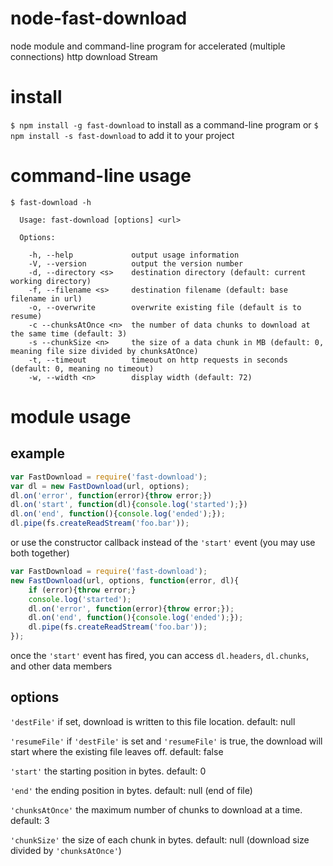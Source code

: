 # node-fast-download

node module and command-line program for accelerated (multiple connections) http download Stream

# install

`$ npm install -g fast-download` to install as a command-line program or `$ npm install -s fast-download` to add it to your project

# command-line usage

```
$ fast-download -h

  Usage: fast-download [options] <url>

  Options:

    -h, --help             output usage information
    -V, --version          output the version number
    -d, --directory <s>    destination directory (default: current working directory)
    -f, --filename <s>     destination filename (default: base filename in url)
    -o, --overwrite        overwrite existing file (default is to resume)
    -c --chunksAtOnce <n>  the number of data chunks to download at the same time (default: 3)
    -s --chunkSize <n>     the size of a data chunk in MB (default: 0, meaning file size divided by chunksAtOnce)
    -t, --timeout          timeout on http requests in seconds (default: 0, meaning no timeout)
    -w, --width <n>        display width (default: 72)
```

# module usage

## example

``` js
var FastDownload = require('fast-download');
var dl = new FastDownload(url, options);
dl.on('error', function(error){throw error;})
dl.on('start', function(dl){console.log('started');})
dl.on('end', function(){console.log('ended');});
dl.pipe(fs.createReadStream('foo.bar'));
```

or use the constructor callback instead of the `'start'` event (you may use both together)

```js
var FastDownload = require('fast-download');
new FastDownload(url, options, function(error, dl){
    if (error){throw error;}
    console.log('started');
    dl.on('error', function(error){throw error;});
    dl.on('end', function(){console.log('ended');});
    dl.pipe(fs.createReadStream('foo.bar'));
});
```

once the `'start'` event has fired, you can access `dl.headers`, `dl.chunks`, and other data members

## options

`'destFile'` if set, download is written to this file location. default: null

`'resumeFile'` if `'destFile'` is set and `'resumeFile'` is true, the download will start where the existing file leaves off. default: false

`'start'` the starting position in bytes. default: 0

`'end'` the ending position in bytes. default: null (end of file)

`'chunksAtOnce'` the maximum number of chunks to download at a time. default: 3

`'chunkSize'` the size of each chunk in bytes. default: null (download size divided by `'chunksAtOnce'`)
